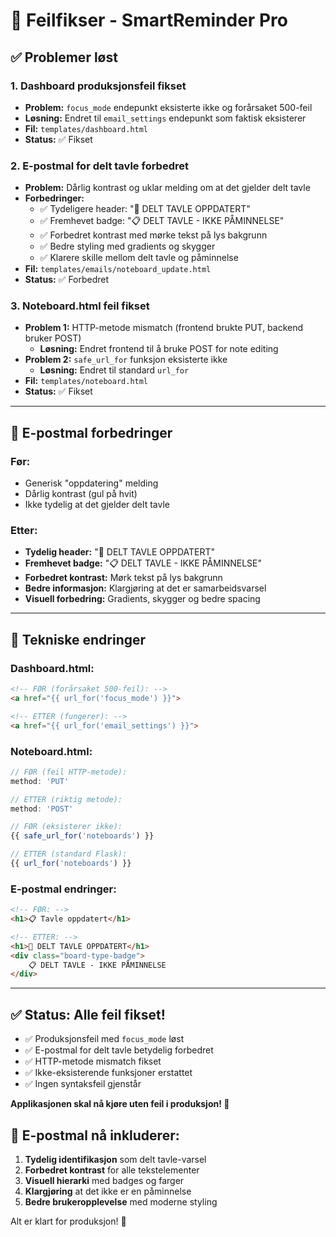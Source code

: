 # 🔧 Feilfikser - SmartReminder Pro

## ✅ Problemer løst

### 1. **Dashboard produksjonsfeil fikset**
- **Problem:** `focus_mode` endepunkt eksisterte ikke og forårsaket 500-feil
- **Løsning:** Endret til `email_settings` endepunkt som faktisk eksisterer
- **Fil:** `templates/dashboard.html`
- **Status:** ✅ Fikset

### 2. **E-postmal for delt tavle forbedret**
- **Problem:** Dårlig kontrast og uklar melding om at det gjelder delt tavle
- **Forbedringer:**
  - ✅ Tydeligere header: "🤝 DELT TAVLE OPPDATERT"
  - ✅ Fremhevet badge: "📋 DELT TAVLE - IKKE PÅMINNELSE"
  - ✅ Forbedret kontrast med mørke tekst på lys bakgrunn
  - ✅ Bedre styling med gradients og skygger
  - ✅ Klarere skille mellom delt tavle og påminnelse
- **Fil:** `templates/emails/noteboard_update.html`
- **Status:** ✅ Forbedret

### 3. **Noteboard.html feil fikset**
- **Problem 1:** HTTP-metode mismatch (frontend brukte PUT, backend bruker POST)
  - **Løsning:** Endret frontend til å bruke POST for note editing
- **Problem 2:** `safe_url_for` funksjon eksisterte ikke
  - **Løsning:** Endret til standard `url_for`
- **Fil:** `templates/noteboard.html`
- **Status:** ✅ Fikset

---

## 🎨 E-postmal forbedringer

### Før:
- Generisk "oppdatering" melding
- Dårlig kontrast (gul på hvit)
- Ikke tydelig at det gjelder delt tavle

### Etter:
- **Tydelig header:** "🤝 DELT TAVLE OPPDATERT"
- **Fremhevet badge:** "📋 DELT TAVLE - IKKE PÅMINNELSE"
- **Forbedret kontrast:** Mørk tekst på lys bakgrunn
- **Bedre informasjon:** Klargjøring at det er samarbeidsvarsel
- **Visuell forbedring:** Gradients, skygger og bedre spacing

---

## 🔧 Tekniske endringer

### Dashboard.html:
```html
<!-- FØR (forårsaket 500-feil): -->
<a href="{{ url_for('focus_mode') }}">

<!-- ETTER (fungerer): -->
<a href="{{ url_for('email_settings') }}">
```

### Noteboard.html:
```javascript
// FØR (feil HTTP-metode):
method: 'PUT'

// ETTER (riktig metode):
method: 'POST'

// FØR (eksisterer ikke):
{{ safe_url_for('noteboards') }}

// ETTER (standard Flask):
{{ url_for('noteboards') }}
```

### E-postmal endringer:
```html
<!-- FØR: -->
<h1>📋 Tavle oppdatert</h1>

<!-- ETTER: -->
<h1>🤝 DELT TAVLE OPPDATERT</h1>
<div class="board-type-badge">
    📋 DELT TAVLE - IKKE PÅMINNELSE
</div>
```

---

## ✅ Status: Alle feil fikset!

- ✅ Produksjonsfeil med `focus_mode` løst
- ✅ E-postmal for delt tavle betydelig forbedret
- ✅ HTTP-metode mismatch fikset
- ✅ Ikke-eksisterende funksjoner erstattet
- ✅ Ingen syntaksfeil gjenstår

**Applikasjonen skal nå kjøre uten feil i produksjon! 🚀**

## 📧 E-postmal nå inkluderer:

1. **Tydelig identifikasjon** som delt tavle-varsel
2. **Forbedret kontrast** for alle tekstelementer  
3. **Visuell hierarki** med badges og farger
4. **Klargjøring** at det ikke er en påminnelse
5. **Bedre brukeropplevelse** med moderne styling

Alt er klart for produksjon! 🎉
